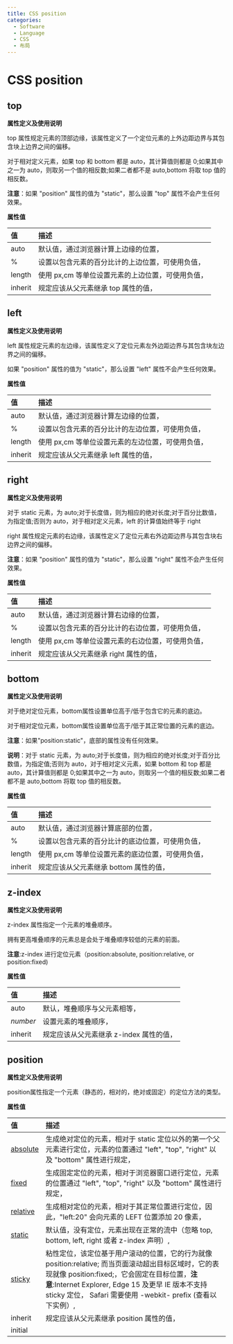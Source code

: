 ```yaml
---
title: CSS position
categories:
  - Software
  - Language
  - CSS
  - 布局
---
```

# CSS position

## top

**属性定义及使用说明**

top 属性规定元素的顶部边缘，该属性定义了一个定位元素的上外边距边界与其包含块上边界之间的偏移。

对于相对定义元素，如果 top 和 bottom 都是 auto，其计算值则都是 0;如果其中之一为 auto，则取另一个值的相反数;如果二者都不是 auto,bottom 将取 top 值的相反数。

**注意**：如果 "position" 属性的值为 "static"，那么设置 "top" 属性不会产生任何效果。

**属性值**

| 值      | 描述                                               |
| :------ | :------------------------------------------------- |
| auto    | 默认值，通过浏览器计算上边缘的位置，               |
| %       | 设置以包含元素的百分比计的上边位置，可使用负值，   |
| length  | 使用 px,cm 等单位设置元素的上边位置，可使用负值， |
| inherit | 规定应该从父元素继承 top 属性的值，                |

## left

**属性定义及使用说明**

left 属性规定元素的左边缘，该属性定义了定位元素左外边距边界与其包含块左边界之间的偏移。

如果 "position" 属性的值为 "static"，那么设置 "left" 属性不会产生任何效果。

**属性值**

| 值      | 描述                                               |
| :------ | :------------------------------------------------- |
| auto    | 默认值，通过浏览器计算左边缘的位置，               |
| %       | 设置以包含元素的百分比计的左边位置，可使用负值，   |
| length  | 使用 px,cm 等单位设置元素的左边位置，可使用负值， |
| inherit | 规定应该从父元素继承 left 属性的值，               |

## right

**属性定义及使用说明**

对于 static 元素，为 auto;对于长度值，则为相应的绝对长度;对于百分比数值，为指定值;否则为 auto，对于相对定义元素，left 的计算值始终等于 right

right 属性规定元素的右边缘，该属性定义了定位元素右外边距边界与其包含块右边界之间的偏移。

**注意**：如果 "position" 属性的值为 "static"，那么设置 "right" 属性不会产生任何效果。

**属性值**

| 值      | 描述                                               |
| :------ | :------------------------------------------------- |
| auto    | 默认值，通过浏览器计算右边缘的位置，               |
| %       | 设置以包含元素的百分比计的右边位置，可使用负值，   |
| length  | 使用 px,cm 等单位设置元素的右边位置，可使用负值， |
| inherit | 规定应该从父元素继承 right 属性的值，              |

## bottom

**属性定义及使用说明**

对于绝对定位元素，bottom属性设置单位高于/低于包含它的元素的底边。

对于相对定位元素，bottom属性设置单位高于/低于其正常位置的元素的底边。

**注意**：如果"position:static"，底部的属性没有任何效果。

**说明**：对于 static 元素，为 auto;对于长度值，则为相应的绝对长度;对于百分比数值，为指定值;否则为 auto，对于相对定义元素，如果 bottom 和 top 都是 auto，其计算值则都是 0;如果其中之一为 auto，则取另一个值的相反数;如果二者都不是 auto,bottom 将取 top 值的相反数。

**属性值**

| 值      | 描述                                               |
| :------ | :------------------------------------------------- |
| auto    | 默认值，通过浏览器计算底部的位置，                 |
| %       | 设置以包含元素的百分比计的底边位置，可使用负值，   |
| length  | 使用 px,cm 等单位设置元素的底边位置，可使用负值， |
| inherit | 规定应该从父元素继承 bottom 属性的值，             |

## z-index

**属性定义及使用说明**

z-index 属性指定一个元素的堆叠顺序。

拥有更高堆叠顺序的元素总是会处于堆叠顺序较低的元素的前面。

**注意**:z-index 进行定位元素（position:absolute, position:relative, or position:fixed)

**属性值**

| 值       | 描述                                    |
| :------- | :-------------------------------------- |
| auto     | 默认，堆叠顺序与父元素相等，            |
| *number* | 设置元素的堆叠顺序，                    |
| inherit  | 规定应该从父元素继承 z-index 属性的值， |

## position

**属性定义及使用说明**

position属性指定一个元素（静态的，相对的，绝对或固定）的定位方法的类型。

**属性值**

| 值                                                           | 描述                                                         |
| :----------------------------------------------------------- | :----------------------------------------------------------- |
| [absolute](https://www.runoob.com/css/css-positioning.html#position-absolute) | 生成绝对定位的元素，相对于 static 定位以外的第一个父元素进行定位，元素的位置通过 "left", "top", "right" 以及 "bottom" 属性进行规定， |
| [fixed](https://www.runoob.com/css/css-positioning.html#position-fixed) | 生成固定定位的元素，相对于浏览器窗口进行定位，元素的位置通过 "left", "top", "right" 以及 "bottom" 属性进行规定， |
| [relative](https://www.runoob.com/css/css-positioning.html#position-relative) | 生成相对定位的元素，相对于其正常位置进行定位，因此，"left:20" 会向元素的 LEFT 位置添加 20 像素， |
| [static](https://www.runoob.com/css/css-positioning.html#position-static) | 默认值，没有定位，元素出现在正常的流中（忽略 top, bottom, left, right 或者 z-index 声明）, |
| [sticky](https://www.runoob.com/css/css-positioning.html#position-sticky) | 粘性定位，该定位基于用户滚动的位置，它的行为就像 position:relative; 而当页面滚动超出目标区域时，它的表现就像 position:fixed;，它会固定在目标位置，**注意**:Internet Explorer, Edge 15 及更早 IE 版本不支持 sticky 定位， Safari 需要使用 -webkit- prefix (查看以下实例）, |
| inherit                                                      | 规定应该从父元素继承 position 属性的值，                     |
| initial                                                      |                                                              |

